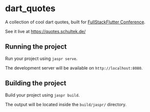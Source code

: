 # dart_quotes

A collection of cool dart quotes, built for [FullStackFlutter Conference](https://fullstackflutter.dev/).

See it live at https://quotes.schultek.de/

## Running the project

Run your project using `jaspr serve`.

The development server will be available on `http://localhost:8080`.

## Building the project

Build your project using `jaspr build`.

The output will be located inside the `build/jaspr/` directory.

